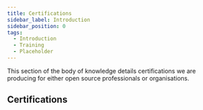 ```yaml
---
title: Certifications
sidebar_label: Introduction
sidebar_position: 0
tags: 
  - Introduction
  - Training
  - Placeholder
---
```


This section of the body of knowledge details certifications we are producing for either open source professionals or organisations.

## Certifications

<BokTagList filter="Certifications" tag="Certification" />

